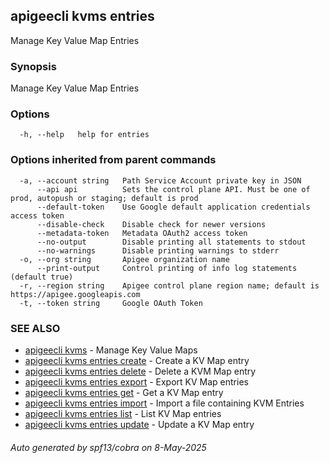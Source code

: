 ## apigeecli kvms entries

Manage Key Value Map Entries

### Synopsis

Manage Key Value Map Entries

### Options

```
  -h, --help   help for entries
```

### Options inherited from parent commands

```
  -a, --account string   Path Service Account private key in JSON
      --api api          Sets the control plane API. Must be one of prod, autopush or staging; default is prod
      --default-token    Use Google default application credentials access token
      --disable-check    Disable check for newer versions
      --metadata-token   Metadata OAuth2 access token
      --no-output        Disable printing all statements to stdout
      --no-warnings      Disable printing warnings to stderr
  -o, --org string       Apigee organization name
      --print-output     Control printing of info log statements (default true)
  -r, --region string    Apigee control plane region name; default is https://apigee.googleapis.com
  -t, --token string     Google OAuth Token
```

### SEE ALSO

* [apigeecli kvms](apigeecli_kvms.md)	 - Manage Key Value Maps
* [apigeecli kvms entries create](apigeecli_kvms_entries_create.md)	 - Create a KV Map entry
* [apigeecli kvms entries delete](apigeecli_kvms_entries_delete.md)	 - Delete a KVM Map entry
* [apigeecli kvms entries export](apigeecli_kvms_entries_export.md)	 - Export KV Map entries
* [apigeecli kvms entries get](apigeecli_kvms_entries_get.md)	 - Get a KV Map entry
* [apigeecli kvms entries import](apigeecli_kvms_entries_import.md)	 - Import a file containing KVM Entries
* [apigeecli kvms entries list](apigeecli_kvms_entries_list.md)	 - List KV Map entries
* [apigeecli kvms entries update](apigeecli_kvms_entries_update.md)	 - Update a KV Map entry

###### Auto generated by spf13/cobra on 8-May-2025
